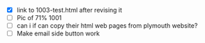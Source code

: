 - [X] link to 1003-test.html after revising it
- [ ] Pic of 71% 1001
- [ ] can i if can copy their html web pages from plymouth website?
- [ ] Make email side button work

